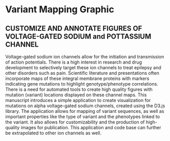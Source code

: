 # Variant Mapping Graphic

##  CUSTOMIZE AND ANNOTATE FIGURES OF VOLTAGE-GATED SODIUM and POTTASSIUM CHANNEL

Voltage-gated sodium ion channels allow for the initiation and transmission of action potentials. There is a high interest in research and drug development to selectively target these ion channels to treat epilepsy and other disorders such as pain. Scientific literature and presentations often incorporate maps of these integral membrane proteins with markers indicating gene mutations to highlight genotype/phenotype correlations. There is a need for automated tools to create high quality figures with mutation (variant) locations displayed on these channel maps. This manuscript introduces a simple application to create visualization for mutations on alpha voltage-gated sodium channels, created using the D3.js library. The application allows for mapping of variant sequences, as well as important properties like the type of variant and the phenotypes linked to the variant. It also allows for customizability and the production of high-quality images for publication. This application and code base can further be extrapolated to other ion channels as well.  
